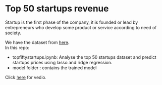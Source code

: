 # Top 50 startups revenue

Startup is the first phase of the company, it is founded or lead by entrepreneurs who develop some product or service according to need of society.

We have the dataset from [here](https://www.kaggle.com/sudalairajkumar/indian-startup-funding). <br>
In this repo:
* topfiftystartups.ipynb: Analyse the top 50 startups dataset and predict  startups prices using lasso and ridge regression.
* model folder : contains  the trained model

Click [here](https://mega.nz/file/1V9nHYoC#0Zw6mx9psN4y2vz0yEWGKLcq_3_WYAmUB8NVpZidrC8) for vedio.